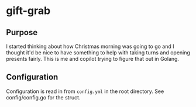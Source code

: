 # gift-grab

## Purpose

I started thinking about how Christmas morning was going to go and I thought it'd be nice to have something to help with taking turns and opening presents fairly. This is me and copilot trying to figure that out in Golang.

## Configuration

Configuration is read in from `config.yml` in the root directory. See config/config.go for the struct.
